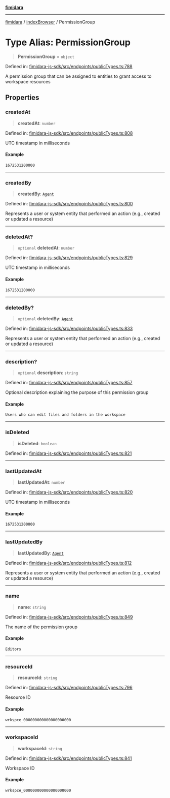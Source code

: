 [**fimidara**](../../README.md)

***

[fimidara](../../modules.md) / [indexBrowser](../README.md) / PermissionGroup

# Type Alias: PermissionGroup

> **PermissionGroup** = `object`

Defined in: [fimidara-js-sdk/src/endpoints/publicTypes.ts:788](https://github.com/softkave/fimidara/blob/feac071900ab8644442d355e5cb5db9df2f34600/fimidara-js-sdk/src/endpoints/publicTypes.ts#L788)

A permission group that can be assigned to entities to grant access to workspace resources

## Properties

### createdAt

> **createdAt**: `number`

Defined in: [fimidara-js-sdk/src/endpoints/publicTypes.ts:808](https://github.com/softkave/fimidara/blob/feac071900ab8644442d355e5cb5db9df2f34600/fimidara-js-sdk/src/endpoints/publicTypes.ts#L808)

UTC timestamp in milliseconds

#### Example

```
1672531200000
```

***

### createdBy

> **createdBy**: [`Agent`](Agent.md)

Defined in: [fimidara-js-sdk/src/endpoints/publicTypes.ts:800](https://github.com/softkave/fimidara/blob/feac071900ab8644442d355e5cb5db9df2f34600/fimidara-js-sdk/src/endpoints/publicTypes.ts#L800)

Represents a user or system entity that performed an action (e.g., created or updated a resource)

***

### deletedAt?

> `optional` **deletedAt**: `number`

Defined in: [fimidara-js-sdk/src/endpoints/publicTypes.ts:829](https://github.com/softkave/fimidara/blob/feac071900ab8644442d355e5cb5db9df2f34600/fimidara-js-sdk/src/endpoints/publicTypes.ts#L829)

UTC timestamp in milliseconds

#### Example

```
1672531200000
```

***

### deletedBy?

> `optional` **deletedBy**: [`Agent`](Agent.md)

Defined in: [fimidara-js-sdk/src/endpoints/publicTypes.ts:833](https://github.com/softkave/fimidara/blob/feac071900ab8644442d355e5cb5db9df2f34600/fimidara-js-sdk/src/endpoints/publicTypes.ts#L833)

Represents a user or system entity that performed an action (e.g., created or updated a resource)

***

### description?

> `optional` **description**: `string`

Defined in: [fimidara-js-sdk/src/endpoints/publicTypes.ts:857](https://github.com/softkave/fimidara/blob/feac071900ab8644442d355e5cb5db9df2f34600/fimidara-js-sdk/src/endpoints/publicTypes.ts#L857)

Optional description explaining the purpose of this permission group

#### Example

```
Users who can edit files and folders in the workspace
```

***

### isDeleted

> **isDeleted**: `boolean`

Defined in: [fimidara-js-sdk/src/endpoints/publicTypes.ts:821](https://github.com/softkave/fimidara/blob/feac071900ab8644442d355e5cb5db9df2f34600/fimidara-js-sdk/src/endpoints/publicTypes.ts#L821)

***

### lastUpdatedAt

> **lastUpdatedAt**: `number`

Defined in: [fimidara-js-sdk/src/endpoints/publicTypes.ts:820](https://github.com/softkave/fimidara/blob/feac071900ab8644442d355e5cb5db9df2f34600/fimidara-js-sdk/src/endpoints/publicTypes.ts#L820)

UTC timestamp in milliseconds

#### Example

```
1672531200000
```

***

### lastUpdatedBy

> **lastUpdatedBy**: [`Agent`](Agent.md)

Defined in: [fimidara-js-sdk/src/endpoints/publicTypes.ts:812](https://github.com/softkave/fimidara/blob/feac071900ab8644442d355e5cb5db9df2f34600/fimidara-js-sdk/src/endpoints/publicTypes.ts#L812)

Represents a user or system entity that performed an action (e.g., created or updated a resource)

***

### name

> **name**: `string`

Defined in: [fimidara-js-sdk/src/endpoints/publicTypes.ts:849](https://github.com/softkave/fimidara/blob/feac071900ab8644442d355e5cb5db9df2f34600/fimidara-js-sdk/src/endpoints/publicTypes.ts#L849)

The name of the permission group

#### Example

```
Editors
```

***

### resourceId

> **resourceId**: `string`

Defined in: [fimidara-js-sdk/src/endpoints/publicTypes.ts:796](https://github.com/softkave/fimidara/blob/feac071900ab8644442d355e5cb5db9df2f34600/fimidara-js-sdk/src/endpoints/publicTypes.ts#L796)

Resource ID

#### Example

```
wrkspce_000000000000000000000
```

***

### workspaceId

> **workspaceId**: `string`

Defined in: [fimidara-js-sdk/src/endpoints/publicTypes.ts:841](https://github.com/softkave/fimidara/blob/feac071900ab8644442d355e5cb5db9df2f34600/fimidara-js-sdk/src/endpoints/publicTypes.ts#L841)

Workspace ID

#### Example

```
wrkspce_000000000000000000000
```
